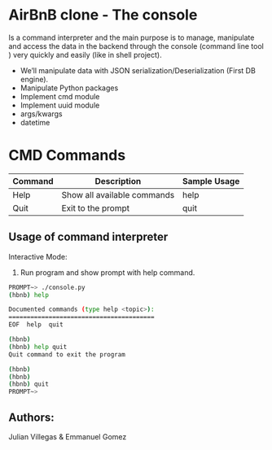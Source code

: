 # AirBnB clone - The console
Is a command interpreter and the main purpose is to manage, manipulate and access the data in the backend through the console (command line tool ) very quickly and easily (like in shell project).

  - We’ll manipulate data with JSON serialization/Deserialization (First DB engine).
  - Manipulate Python packages
  - Implement cmd module
  - Implement uuid module
  - args/kwargs
  - datetime

# CMD Commands

| Command | Description | Sample Usage
| --- | --- | --- |
| Help | Show all available commands | help  |
| Quit | Exit to the prompt | quit |


## Usage of command interpreter
Interactive Mode:
1. Run program and show prompt with help command.
```sh
PROMPT~> ./console.py
(hbnb) help

Documented commands (type help <topic>):
========================================
EOF  help  quit

(hbnb)
(hbnb) help quit
Quit command to exit the program

(hbnb)
(hbnb)
(hbnb) quit
PROMPT~>
```
## Authors:
Julian Villegas & Emmanuel Gomez
